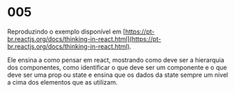 # 005

Reproduzindo o exemplo disponível em [https://pt-br.reactjs.org/docs/thinking-in-react.html](https://pt-br.reactjs.org/docs/thinking-in-react.html).

Ele ensina a como pensar em react, mostrando como deve ser a hierarquia dos componentes, como identificar o que deve ser um componente e o que deve ser uma prop ou state e ensina que os dados da state sempre um nivel a cima dos elementos que as utilizam.